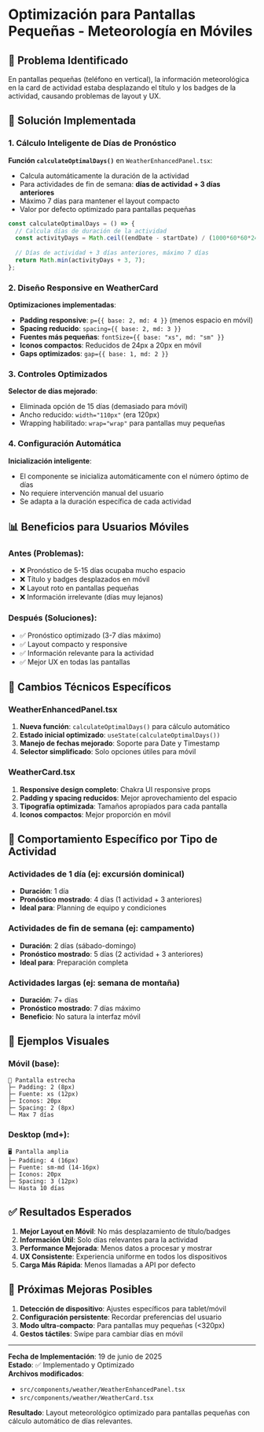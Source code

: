 # Optimización para Pantallas Pequeñas - Meteorología en Móviles

## 📱 Problema Identificado

En pantallas pequeñas (teléfono en vertical), la información meteorológica en la card de actividad estaba desplazando el título y los badges de la actividad, causando problemas de layout y UX.

## 🎯 Solución Implementada

### 1. Cálculo Inteligente de Días de Pronóstico

**Función `calculateOptimalDays()`** en `WeatherEnhancedPanel.tsx`:
- Calcula automáticamente la duración de la actividad
- Para actividades de fin de semana: **días de actividad + 3 días anteriores**
- Máximo 7 días para mantener el layout compacto
- Valor por defecto optimizado para pantallas pequeñas

```typescript
const calculateOptimalDays = () => {
  // Calcula días de duración de la actividad
  const activityDays = Math.ceil((endDate - startDate) / (1000*60*60*24)) + 1;
  
  // Días de actividad + 3 días anteriores, máximo 7 días
  return Math.min(activityDays + 3, 7);
};
```

### 2. Diseño Responsive en WeatherCard

**Optimizaciones implementadas**:
- **Padding responsive**: `p={{ base: 2, md: 4 }}` (menos espacio en móvil)
- **Spacing reducido**: `spacing={{ base: 2, md: 3 }}` 
- **Fuentes más pequeñas**: `fontSize={{ base: "xs", md: "sm" }}`
- **Iconos compactos**: Reducidos de 24px a 20px en móvil
- **Gaps optimizados**: `gap={{ base: 1, md: 2 }}`

### 3. Controles Optimizados

**Selector de días mejorado**:
- Eliminada opción de 15 días (demasiado para móvil)
- Ancho reducido: `width="110px"` (era 120px)
- Wrapping habilitado: `wrap="wrap"` para pantallas muy pequeñas

### 4. Configuración Automática

**Inicialización inteligente**:
- El componente se inicializa automáticamente con el número óptimo de días
- No requiere intervención manual del usuario
- Se adapta a la duración específica de cada actividad

## 📊 Beneficios para Usuarios Móviles

### Antes (Problemas):
- ❌ Pronóstico de 5-15 días ocupaba mucho espacio
- ❌ Título y badges desplazados en móvil
- ❌ Layout roto en pantallas pequeñas
- ❌ Información irrelevante (días muy lejanos)

### Después (Soluciones):
- ✅ Pronóstico optimizado (3-7 días máximo)
- ✅ Layout compacto y responsive
- ✅ Información relevante para la actividad
- ✅ Mejor UX en todas las pantallas

## 🔧 Cambios Técnicos Específicos

### WeatherEnhancedPanel.tsx
1. **Nueva función**: `calculateOptimalDays()` para cálculo automático
2. **Estado inicial optimizado**: `useState(calculateOptimalDays())`
3. **Manejo de fechas mejorado**: Soporte para Date y Timestamp
4. **Selector simplificado**: Solo opciones útiles para móvil

### WeatherCard.tsx
1. **Responsive design completo**: Chakra UI responsive props
2. **Padding y spacing reducidos**: Mejor aprovechamiento del espacio
3. **Tipografía optimizada**: Tamaños apropiados para cada pantalla
4. **Iconos compactos**: Mejor proporción en móvil

## 📱 Comportamiento Específico por Tipo de Actividad

### Actividades de 1 día (ej: excursión dominical)
- **Duración**: 1 día
- **Pronóstico mostrado**: 4 días (1 actividad + 3 anteriores)
- **Ideal para**: Planning de equipo y condiciones

### Actividades de fin de semana (ej: campamento)
- **Duración**: 2 días (sábado-domingo)
- **Pronóstico mostrado**: 5 días (2 actividad + 3 anteriores)
- **Ideal para**: Preparación completa

### Actividades largas (ej: semana de montaña)
- **Duración**: 7+ días
- **Pronóstico mostrado**: 7 días máximo
- **Beneficio**: No satura la interfaz móvil

## 🎨 Ejemplos Visuales

### Móvil (base):
```
📱 Pantalla estrecha
├─ Padding: 2 (8px)
├─ Fuente: xs (12px)
├─ Iconos: 20px
├─ Spacing: 2 (8px)
└─ Max 7 días
```

### Desktop (md+):
```
🖥️ Pantalla amplia
├─ Padding: 4 (16px)
├─ Fuente: sm-md (14-16px)
├─ Iconos: 20px
├─ Spacing: 3 (12px)
└─ Hasta 10 días
```

## ✅ Resultados Esperados

1. **Mejor Layout en Móvil**: No más desplazamiento de título/badges
2. **Información Útil**: Solo días relevantes para la actividad
3. **Performance Mejorada**: Menos datos a procesar y mostrar
4. **UX Consistente**: Experiencia uniforme en todos los dispositivos
5. **Carga Más Rápida**: Menos llamadas a API por defecto

## 🚀 Próximas Mejoras Posibles

1. **Detección de dispositivo**: Ajustes específicos para tablet/móvil
2. **Configuración persistente**: Recordar preferencias del usuario
3. **Modo ultra-compacto**: Para pantallas muy pequeñas (<320px)
4. **Gestos táctiles**: Swipe para cambiar días en móvil

---

**Fecha de Implementación**: 19 de junio de 2025  
**Estado**: ✅ Implementado y Optimizado  
**Archivos modificados**:
- `src/components/weather/WeatherEnhancedPanel.tsx`
- `src/components/weather/WeatherCard.tsx`

**Resultado**: Layout meteorológico optimizado para pantallas pequeñas con cálculo automático de días relevantes.
